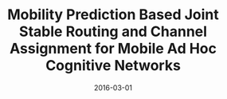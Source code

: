 ---
title: "Mobility Prediction Based Joint Stable Routing and Channel Assignment for Mobile Ad Hoc Cognitive Networks"
authors:
- Feilong Tang
- Minyi Guo
- Song Guo
- Cheng-Zhong Xu

date: "2016-03-01"
doi: ""

# Publication type.
# 1 = Conference paper; 2 = Journal article;
# 3 = Preprint Paper; 4 = Report; 5 = Book; 6 = Book section;
# 7 = Thesis; 8 = Patent
publication_types: ["2"]

# Publication name and optional abbreviated publication name.
publication: "*IEEE Transactions on Parallel and Distributed Systems*"
publication_short: "TPDS (CCF-A)"

url_pdf: https://ieeexplore.ieee.org/document/6587033
# url_code: 
# url_dataset: 
# url_poster: 
# url_project: 
# url_slides: 
# url_video: 

---